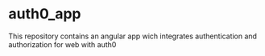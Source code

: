 # auth0_app
This repository contains an angular app wich integrates authentication and authorization for web with auth0

